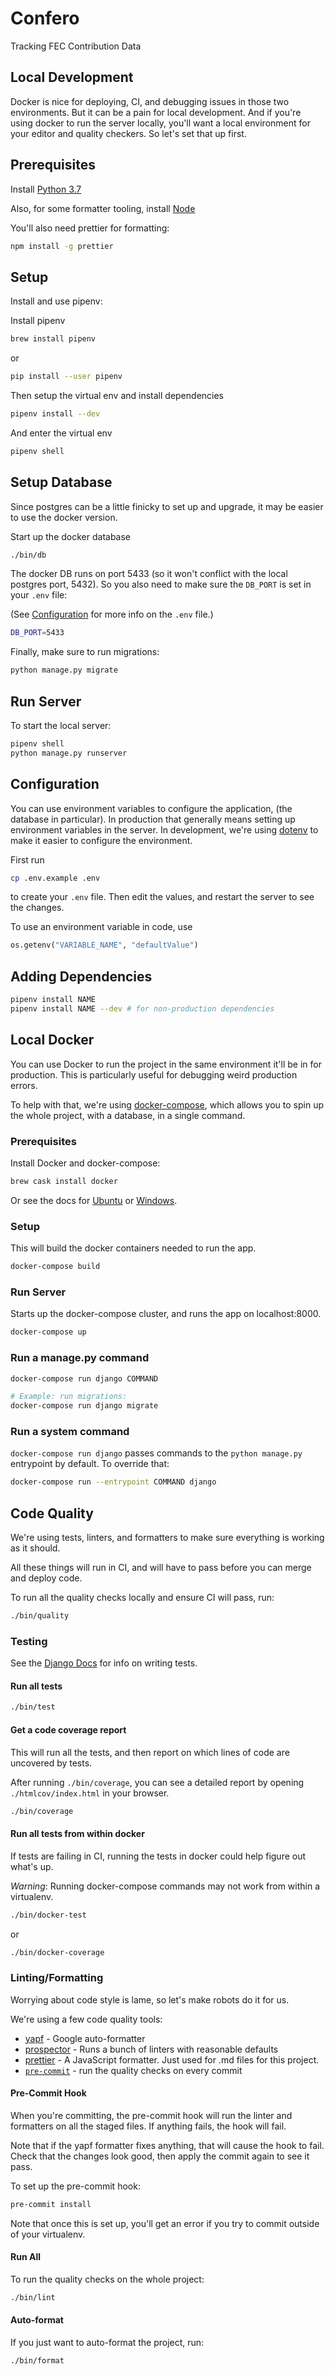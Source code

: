 # Confero

Tracking FEC Contribution Data

## Local Development

Docker is nice for deploying, CI, and debugging issues in those two environments. But it can be a pain for local development.
And if you're using docker to run the server locally, you'll want a local environment for your editor and quality checkers. So let's set that up first.

## Prerequisites

Install [Python 3.7](https://www.python.org/downloads/)

Also, for some formatter tooling, install [Node](https://nodejs.org/en/download)

You'll also need prettier for formatting:

```bash
npm install -g prettier
```

## Setup

Install and use pipenv:

Install pipenv

```bash
brew install pipenv
```

or

```bash
pip install --user pipenv
```

Then setup the virtual env and install dependencies

```bash
pipenv install --dev
```

And enter the virtual env

```bash
pipenv shell
```

## Setup Database

Since postgres can be a little finicky to set up and upgrade, it may be easier to use the docker version.

Start up the docker database

```bash
./bin/db
```

The docker DB runs on port 5433 (so it won't conflict with the local postgres port, 5432). So you also need to make sure the `DB_PORT` is set in your `.env` file:

(See [Configuration](#configuration) for more info on the `.env` file.)

```bash
DB_PORT=5433
```

Finally, make sure to run migrations:

```bash
python manage.py migrate
```

## Run Server

To start the local server:

```bash
pipenv shell
python manage.py runserver
```

## Configuration

You can use environment variables to configure the application, (the database in particular). In production that generally means setting up environment variables in the server. In development, we're using [dotenv](https://github.com/theskumar/python-dotenv) to make it easier to configure the environment.

First run

```bash
cp .env.example .env
```

to create your `.env` file. Then edit the values, and restart the server to see the changes.

To use an environment variable in code, use

```python
os.getenv("VARIABLE_NAME", "defaultValue")
```

## Adding Dependencies

```bash
pipenv install NAME
pipenv install NAME --dev # for non-production dependencies
```

## Local Docker

You can use Docker to run the project in the same environment it'll
be in for production. This is particularly useful for debugging weird production errors.

To help with that, we're using [docker-compose](https://docs.docker.com/compose/), which allows you to spin up the whole project, with a database, in a single command.

### Prerequisites

Install Docker and docker-compose:

```bash
brew cask install docker
```

Or see the docs for
[Ubuntu](https://docs.docker.com/install/linux/docker-ce/ubuntu/)
or [Windows](https://docs.docker.com/docker-for-windows/install/).

### Setup

This will build the docker containers needed to run the app.

```bash
docker-compose build
```

### Run Server

Starts up the docker-compose cluster, and runs the app on localhost:8000.

```bash
docker-compose up
```

### Run a manage.py command

```bash
docker-compose run django COMMAND

# Example: run migrations:
docker-compose run django migrate
```

### Run a system command

`docker-compose run django` passes commands to the `python manage.py` entrypoint by default.
To override that:

```bash
docker-compose run --entrypoint COMMAND django
```

## Code Quality

We're using tests, linters, and formatters to make sure everything is working as it should.

All these things will run in CI, and will have to pass before you can merge and deploy code.

To run all the quality checks locally and ensure CI will pass, run:

```bash
./bin/quality
```

### Testing

See the [Django Docs](https://docs.djangoproject.com/en/2.1/topics/testing/overview/) for info on writing tests.

#### Run all tests

```bash
./bin/test
```

#### Get a code coverage report

This will run all the tests, and then report on which lines of code are uncovered by tests.

After running `./bin/coverage`, you can see a detailed report by opening
`./htmlcov/index.html` in your browser.

```bash
./bin/coverage
```

#### Run all tests from within docker

If tests are failing in CI, running the tests in docker could help figure out what's up.

_Warning_: Running docker-compose commands may not work from within a virtualenv.

```bash
./bin/docker-test
```

or

```bash
./bin/docker-coverage
```

### Linting/Formatting

Worrying about code style is lame, so let's make robots do it for us.

We're using a few code quality tools:

- [yapf](https://github.com/google/yapf) - Google auto-formatter
- [prospector](https://github.com/PyCQA/prospector) - Runs a bunch of linters with reasonable defaults
- [prettier](https://github.com/prettier/prettier) - A JavaScript formatter. Just used for .md files for this project.
- [`pre-commit`](https://pre-commit.com) - run the quality checks on every commit

#### Pre-Commit Hook

When you're committing, the pre-commit hook will run the linter and formatters on all the staged files. If anything fails, the hook will fail.

Note that if the yapf formatter fixes anything, that will cause the hook to fail. Check that the changes look good, then apply the commit again to see it pass.

To set up the pre-commit hook:

```bash
pre-commit install
```

Note that once this is set up, you'll get an error if you try to commit outside of your virtualenv.

#### Run All

To run the quality checks on the whole project:

```bash
./bin/lint
```

#### Auto-format

If you just want to auto-format the project, run:

```bash
./bin/format
```
